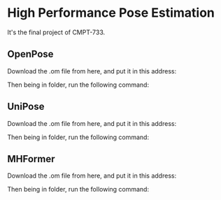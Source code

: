 # High Performance Pose Estimation

It's the final project of CMPT-733.

## OpenPose
Download the .om file from here, and put it in this address:

Then being in folder, run the following command:

## UniPose
Download the .om file from here, and put it in this address:

Then being in folder, run the following command:

## MHFormer
Download the .om file from here, and put it in this address:

Then being in folder, run the following command:
